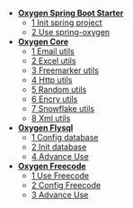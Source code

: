 * [**Oxygen Spring Boot Starter**]()
    * [1 Init spring project](../en_us/1-1-Init-spring-project.md)
    * [2 Use spring-oxygen](../en_us/1-2-Use-spring-oxygen.md)
* [**Oxygen Core**]()
    * [1 Email utils](../en_us/2-1-Email-utils.md)
    * [2 Excel utils](../en_us/2-2-Excel-utils.md)
    * [3 Freemarker utils]()
    * [4 Http utils]()
    * [5 Random utils]()
    * [6 Encry utils]()
    * [7 Snowflake utils]()
    * [8 Xml utils]()
* [**Oxygen Flysql**]()
    * [1 Config database](../en_us/3-1-Config-database.md)
    * [2 Init database](../en_us/3-2-Init-database.md)
    * [4 Advance Use](../en_us/3--Oxygen-Flysql.md)
* [**Oxygen Freecode**]()
    * [1 Use Freecode](../en_us/4-1-Use-Freecode.md)
    * [2 Config Freecode](../en_us/4-2-Config-Freecode.md)
    * [3 Advance Use](../en_us/4-3-Advance-use.md)
